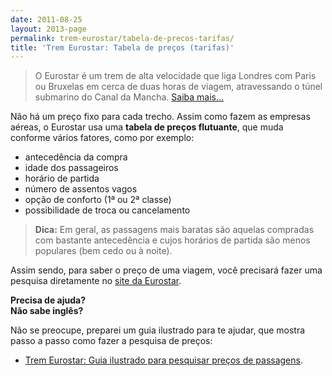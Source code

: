 ```yaml
---
date: 2011-08-25
layout: 2013-page
permalink: trem-eurostar/tabela-de-precos-tarifas/
title: 'Trem Eurostar: Tabela de preços (tarifas)'
---
```


> O Eurostar é um trem de alta velocidade que liga Londres com Paris ou Bruxelas em cerca de duas horas de viagem, atravessando o túnel submarino do Canal da Mancha. [Saiba mais…](http://aurelio.net/trem-eurostar/)

Não há um preço fixo para cada trecho. Assim como fazem as empresas aéreas, o Eurostar usa uma **tabela de preços flutuante**, que muda conforme vários fatores, como por exemplo:

  * antecedência da compra
  * idade dos passageiros
  * horário de partida
  * número de assentos vagos
  * opção de conforto (1ª ou 2ª classe)
  * possibilidade de troca ou cancelamento

> **Dica:** Em geral, as passagens mais baratas são aquelas compradas com bastante antecedência e cujos horários de partida são menos populares (bem cedo ou à noite).

Assim sendo, para saber o preço de uma viagem, você precisará fazer uma pesquisa diretamente no [site da Eurostar](http://www.eurostar.com).

**Precisa de ajuda?**  
**Não sabe inglês?**

Não se preocupe, preparei um guia ilustrado para te ajudar, que mostra passo a passo como fazer a pesquisa de preços:

  * [Trem Eurostar: Guia ilustrado para pesquisar preços de passagens](http://aurelio.net/trem-eurostar/guia-ilustrado-para-pesquisar-precos-de-passagens/).

